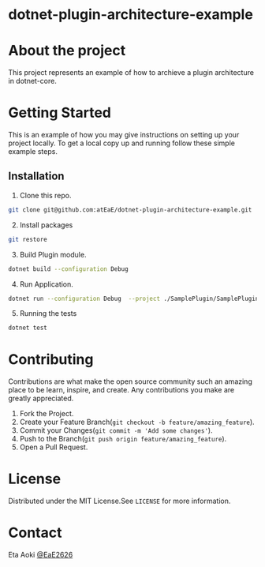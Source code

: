 # dotnet-plugin-architecture-example

# About the project
This project represents an example of how to archieve a plugin architecture in dotnet-core.

# Getting Started
This is an example of how you may give instructions on setting up your project locally. To get a local copy up and running follow these simple example steps.

## Installation
1. Clone this repo.
```sh
git clone git@github.com:atEaE/dotnet-plugin-architecture-example.git
```

2. Install packages
```sh
git restore
```

3. Build Plugin module.
```sh
dotnet build --configuration Debug
```

4. Run Application.
```sh
dotnet run --configuration Debug  --project ./SamplePlugin/SamplePlugin.csproj
```

5. Running the tests
```sh
dotnet test
```

# Contributing
Contributions are what make the open source community such an amazing place to be learn, inspire, and create. Any contributions you make are greatly appreciated.  

1. Fork the Project.
2. Create your Feature Branch(`git checkout -b feature/amazing_feature`).
3. Commit your Changes(`git commit -m 'Add some changes'`).
4. Push to the Branch(`git push origin feature/amazing_feature`).
5. Open a Pull Request.

# License
Distributed under the MIT License.See `LICENSE` for more information.

# Contact
Eta Aoki [@EaE2626](https://twitter.com/EaE2626)
